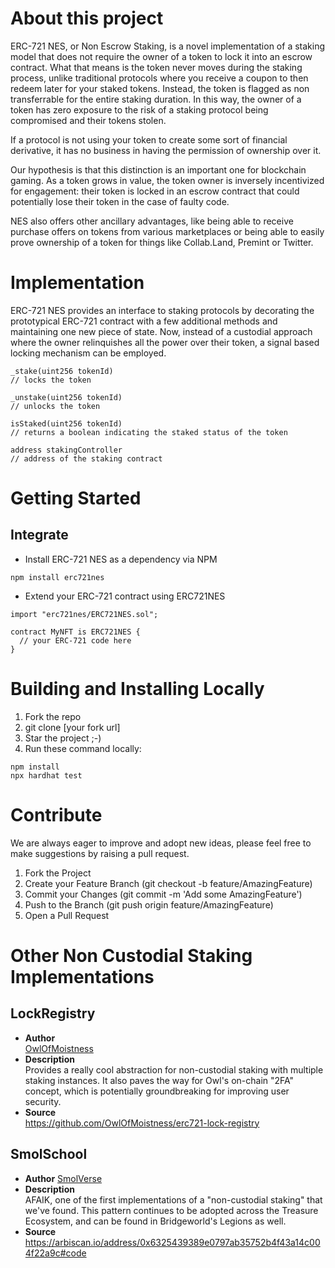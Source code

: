 # About this project

ERC-721 NES, or Non Escrow Staking, is a novel implementation of a staking model that does not require the owner of a token to lock it into an escrow contract. What that means is the token never moves during the staking process, unlike traditional protocols where you receive a coupon to then redeem later for your staked tokens. Instead, the token is flagged as non transferrable for the entire staking duration. In this way, the owner of a token has zero exposure to the risk of a staking protocol being compromised and their tokens stolen.

If a protocol is not using your token to create some sort of financial derivative, it has no business in having the permission of ownership over it.

Our hypothesis is that this distinction is an important one for blockchain gaming. As a token grows in value, the token owner is inversely incentivized for engagement: their token is locked in an escrow contract that could potentially lose their token in the case of faulty code.

NES also offers other ancillary advantages, like being able to receive purchase offers on tokens from various marketplaces or being able to easily prove ownership of a token for things like Collab.Land, Premint or Twitter.

# Implementation

ERC-721 NES provides an interface to staking protocols by decorating the prototypical ERC-721 contract with a few additional methods and maintaining one new piece of state. Now, instead of a custodial approach where the owner relinquishes all the power over their token, a signal based locking mechanism can be employed.

```
_stake(uint256 tokenId)
// locks the token

_unstake(uint256 tokenId)
// unlocks the token

isStaked(uint256 tokenId)
// returns a boolean indicating the staked status of the token

address stakingController
// address of the staking contract
```

# Getting Started
## Integrate
- Install ERC-721 NES as a dependency via NPM

```npm install erc721nes```

- Extend your ERC-721 contract using ERC721NES

```
import "erc721nes/ERC721NES.sol";

contract MyNFT is ERC721NES {
  // your ERC-721 code here
}
```

# Building and Installing Locally
1. Fork the repo 
2. git clone [your fork url]
3. Star the project ;-)
4. Run these command locally:
```
npm install
npx hardhat test
```

# Contribute
We are always eager to improve and adopt new ideas, please feel free to make suggestions by raising a pull request.

1. Fork the Project
2. Create your Feature Branch (git checkout -b feature/AmazingFeature)
3. Commit your Changes (git commit -m 'Add some AmazingFeature')
4. Push to the Branch (git push origin feature/AmazingFeature)
5. Open a Pull Request

# Other Non Custodial Staking Implementations 

## LockRegistry

- **Author**  
  [OwlOfMoistness](https://twitter.com/OwlOfMoistness)
- **Description**  
  Provides a really cool abstraction for non-custodial staking with multiple staking instances. It also paves the way for Owl's on-chain "2FA" concept, which is potentially groundbreaking for improving user security.
- **Source**  
  https://github.com/OwlOfMoistness/erc721-lock-registry

## SmolSchool

- **Author**
  [SmolVerse](https://www.smolverse.lol/)
- **Description**  
  AFAIK, one of the first implementations of a "non-custodial staking" that we've found. This pattern continues to be adopted across the Treasure Ecosystem, and can be found in Bridgeworld's Legions as well.
- **Source**  
  https://arbiscan.io/address/0x6325439389e0797ab35752b4f43a14c004f22a9c#code
